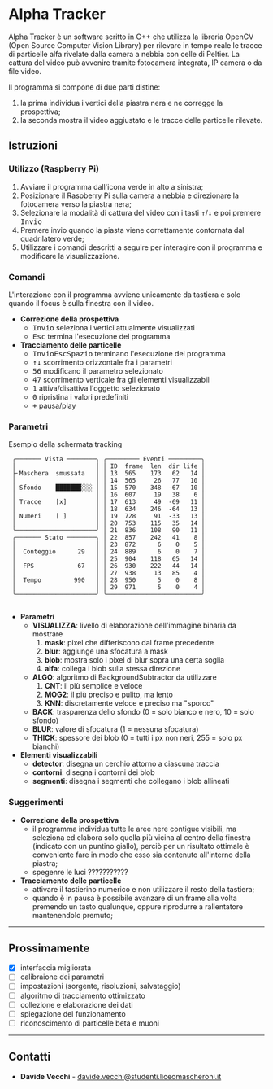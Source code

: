 # Alpha Tracker

Alpha Tracker è un software scritto in C++ che utilizza la libreria OpenCV (Open Source Computer Vision Library) per rilevare in tempo reale le tracce di particelle alfa rivelate dalla camera a nebbia con celle di Peltier. La cattura del video può avvenire tramite fotocamera integrata, IP camera o da file video.

Il programma si compone di due parti distine:
1. la prima individua i vertici della piastra nera e ne corregge la prospettiva;
2. la seconda mostra il video aggiustato e le tracce delle particelle rilevate.


## Istruzioni

### Utilizzo (Raspberry Pi)
1. Avviare il programma dall'icona verde in alto a sinistra;
2. Posizionare il Raspberry Pi sulla camera a nebbia e direzionare la fotocamera verso la piastra nera;
3. Selezionare la modalità di cattura del video con i tasti <kbd>↑</kbd>/<kbd>↓</kbd> e poi premere <kbd>Invio</kbd>
4. Premere invio quando la piasta viene correttamente contornata dal quadrilatero verde;
5. Utilizzare i comandi descritti a seguire per interagire con il programma e modificare la visualizzazione.

### Comandi   
L'interazione con il programma avviene unicamente da tastiera e solo quando il focus è sulla finestra con il video.
+ **Correzione della prospettiva**
    - <kbd>Invio</kbd>  seleziona i vertici attualmente visualizzati
    - <kbd>Esc</kbd>    termina l'esecuzione del programma
+ **Tracciamento delle particelle**
    - <kbd>Invio</kbd><kbd>Esc</kbd><kbd>Spazio</kbd>  terminano l'esecuzione del programma
    - <kbd>↑</kbd><kbd>↓</kbd>  scorrimento orizzontale fra i parametri
    - <kbd>5</kbd><kbd>6</kbd>  modificano il parametro selezionato
    - <kbd>4</kbd><kbd>7</kbd>  scorrimento verticale fra gli elementi visualizzabili
    - <kbd>1</kbd>     attiva/disattiva l'oggetto selezionato
    - <kbd>0</kbd>     ripristina i valori predefiniti
    - <kbd>+</kbd>     pausa/play

### Parametri
Esempio della schermata tracking
```
 ╭─────── Vista ────────╮ ╭───────── Eventi ─────────╮
 │                      │ │ ID  frame  len  dir life │
 ├╴Maschera  smussata   │ │ 13  565    173   62   14 │
 │                      │ │ 14  565     26   77   10 │
 │ Sfondo    ███████░░░ │ │ 15  570    348  -67   10 │
 │                      │ │ 16  607     19   38    6 │
 │ Tracce    [x]        │ │ 17  613     49  -69   11 │
 │                      │ │ 18  634    246  -64   13 │
 │ Numeri    [ ]        │ │ 19  728     91  -33   13 │
 │                      │ │ 20  753    115   35   14 │
 ╰──────────────────────╯ │ 21  836    108   90   11 │
 ╭─────── Stato ────────╮ │ 22  857    242   41    8 │
 │                      │ │ 23  872      6    0    5 │
 │  Conteggio      29   │ │ 24  889      6    0    7 │
 │                      │ │ 25  904    118   65   14 │
 │  FPS            67   │ │ 26  930    222   44   14 │
 │                      │ │ 27  938     13   85    4 │
 │  Tempo         990   │ │ 28  950      5    0    8 │
 │                      │ │ 29  971      5    0    4 │
 ╰──────────────────────╯ ╰──────────────────────────╯
                                   
```
+ **Parametri**
    * **VISUALIZZA**: livello di elaborazione dell'immagine binaria da mostrare
        1. **mask**: pixel che differiscono dal frame precedente
        2. **blur**: aggiunge una sfocatura a mask
        3. **blob**: mostra solo i pixel di blur sopra una certa soglia
        4. **alfa**: collega i blob sulla stessa direzione
    * **ALGO**: algoritmo di BackgroundSubtractor da utilizzare
        1. **CNT**:  il più semplice e veloce
        2. **MOG2**: il più preciso e pulito, ma lento
        3. **KNN**:  discretamente veloce e preciso ma "sporco" 
    * **BACK**: trasparenza dello sfondo (0 = solo bianco e nero, 10 = solo sfondo)
    * **BLUR**: valore di sfocatura (1 = nessuna sfocatura)
    * **THICK**: spessore dei blob (0 = tutti i px non neri, 255 = solo px bianchi)
+ **Elementi visualizzabili**
    * **detector**: disegna un cerchio attorno a ciascuna traccia
    * **contorni**: disegna i contorni dei blob
    * **segmenti**: disegna i segmenti che collegano i blob allineati

### Suggerimenti  
+ **Correzione della prospettiva**
    - il programma individua tutte le aree nere contigue visibili, ma seleziona ed elabora solo quella più vicina al centro della finestra (indicato con un puntino giallo), perciò per un risultato ottimale è conveniente fare in modo che esso sia contenuto all'interno della piastra;
    - spegenre le luci ???????????
+ **Tracciamento delle particelle**
    - attivare il tastierino numerico e non utilizzare il resto della tastiera;
    - quando è in pausa è possibile avanzare di un frame alla volta premendo un tasto qualunque, oppure riprodurre a rallentatore mantenendolo premuto;
____________________________________________________________________________________

## Prossimamente
- [x] interfaccia migliorata
- [ ] calibraione dei parametri
- [ ] impostazioni (sorgente, risoluzioni, salvataggio)
- [ ] algoritmo di tracciamento ottimizzato
- [ ] collezione e elaborazione dei dati
- [ ] spiegazione del funzionamento
- [ ] riconoscimento di particelle beta e muoni
____________________________________________________________________________________

## Contatti
+ **Davide Vecchi** - <davide.vecchi@studenti.liceomascheroni.it>

